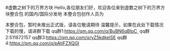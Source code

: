 #虚数之树下的万界方块 Hello,各位朋友们好，欢迎各位来到虚数之树下的万界方块整合包 的国内/国际分发地 
本整合包创作人员为

本整合包，暂时未推出正式版，请各位敬请期待 
温馨提示，如果在此处下载情况下载的慢，请进群下载 
qq群1:https://qm.qq.com/q/BuBN6qBlpC 
qq群2:511672157 
qq群3:https://qm.qq.com/q/yZ5kdkelSE
qq群4:https://qm.qq.com/q/pAtjFZXQGI
